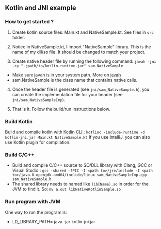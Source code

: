 ## Kotlin and JNI example

 ### How to get started ?
 1) Create kotlin source files: Main.kt and NativeSample.kt. See files in ```src``` folder.

 2) Notice in NativeSample.kt, I import "NativeSample" library. This is the name of my dll/so file. It should be changed to match your project.

 3) Create native header file by running the following command:
 ```javah -jni -cp ".;path/to/kotlin-runtime.jar" sam.NativeSample```
 * Make sure javah is in your system path. More on [javah](http://docs.oracle.com/javase/7/docs/technotes/tools/windows/javah.html)
 * sam.NativeSample is the class name that contains native calls.

 4) Once the header file is generated (see ```jni/sam_NativeSample.h```), you can create the implementation file for your header (see ```jni/sam_NativeSampleImp```).

 5) That is it. Follow the build/run instructions below.

 ### Build Kotlin
 Build and compile kotlin with [Kotlin CLI.](https://github.com/JetBrains/kotlin/releases/tag/build-0.13.1514): `kotlinc -include-runtime -d kotlin-jni.jar Main.kt NativeSample.kt`
 If you use IntelliJ, you can also use Kotlin plugin for compilation.

 ### Build C/C++
 - Build and compile C/C++ source to SO/DLL library with Clang, GCC or Visual Studio.: `gcc -shared -fPIC -I <path to>/jre/include -I <path to>/java-8-openjdk-amd64/include/linux sam_NativeSampleImp.cpp sam_NativeSample.h`
 - The shared library needs to named like `lib[Name].so` in order for the JVM to find it.  So: `mv a.out libNativeKotlinSample.so`

 ### Run program with JVM
 One way to run the program is:
 * LD_LIBRARY_PATH=<path to shared library> java -jar kotlin-jni.jar

